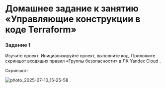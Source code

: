 # Домашнее задание к занятию «Управляющие конструкции в коде Terraform»
### Задание 1
Изучите проект.
Инициализируйте проект, выполните код.
Приложите скриншот входящих правил «Группы безопасности» в ЛК Yandex Cloud .


Скриншот:

![photo_2025-07-10_15-25-58](https://github.com/user-attachments/assets/aa3f9831-999a-46d8-b0e6-d8b5fbd63df9)
